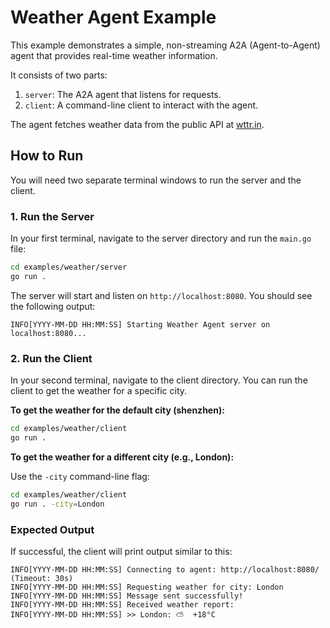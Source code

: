 # Weather Agent Example

This example demonstrates a simple, non-streaming A2A (Agent-to-Agent) agent that provides real-time weather information.

It consists of two parts:
1.  `server`: The A2A agent that listens for requests.
2.  `client`: A command-line client to interact with the agent.

The agent fetches weather data from the public API at [wttr.in](https://wttr.in/).

## How to Run

You will need two separate terminal windows to run the server and the client.

### 1. Run the Server

In your first terminal, navigate to the server directory and run the `main.go` file:

```bash
cd examples/weather/server
go run .
```

The server will start and listen on `http://localhost:8080`. You should see the following output:

```
INFO[YYYY-MM-DD HH:MM:SS] Starting Weather Agent server on localhost:8080...
```

### 2. Run the Client

In your second terminal, navigate to the client directory. You can run the client to get the weather for a specific city.

**To get the weather for the default city (shenzhen):**

```bash
cd examples/weather/client
go run .
```

**To get the weather for a different city (e.g., London):**

Use the `-city` command-line flag:

```bash
cd examples/weather/client
go run . -city=London
```

### Expected Output

If successful, the client will print output similar to this:

```
INFO[YYYY-MM-DD HH:MM:SS] Connecting to agent: http://localhost:8080/ (Timeout: 30s)
INFO[YYYY-MM-DD HH:MM:SS] Requesting weather for city: London
INFO[YYYY-MM-DD HH:MM:SS] Message sent successfully!
INFO[YYYY-MM-DD HH:MM:SS] Received weather report:
INFO[YYYY-MM-DD HH:MM:SS] >> London: ⛅️  +18°C
```
